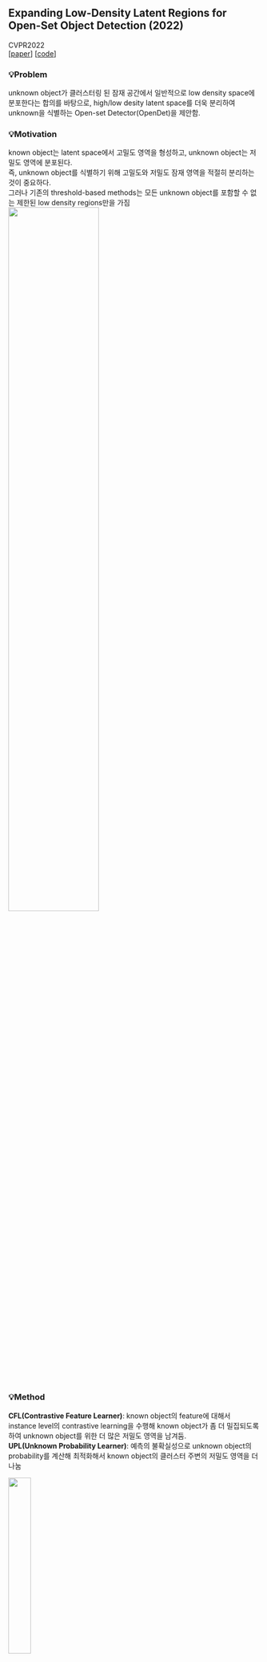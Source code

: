 ## Expanding Low-Density Latent Regions for Open-Set Object Detection (2022)
CVPR2022  
[[paper](https://openaccess.thecvf.com/content/CVPR2022/papers/Han_Expanding_Low-Density_Latent_Regions_for_Open-Set_Object_Detection_CVPR_2022_paper.pdf)]
[[code](https://github.com/csuhan/opendet2)]

### 💡Problem
unknown object가 클러스터링 된 잠재 공간에서 일반적으로 low density space에 분포한다는 합의를 바탕으로,
high/low desity latent space를 더욱 분리하여 unknown을 식별하는 Open-set Detector(OpenDet)을 제안함.

### 💡Motivation  
known object는 latent space에서 고밀도 영역을 형성하고, unknown object는 저밀도 영역에 분포된다.  
즉, unknown object를 식별하기 위해 고밀도와 저밀도 잠재 영역을 적절히 분리하는 것이 중요하다.  
그러나 기존의 threshold-based methods는 모든 unknown object를 포함할 수 없는 제한된 low density regions만을 가짐
<img src="https://github.com/zzeuui/papers/assets/38878047/1443f7a4-0782-4718-a410-9683272b85ff" width=60%/>

### 💡Method
**CFL(Contrastive Feature Learner)**: known object의 feature에 대해서 instance level의 contrastive learning을 수행해
known object가 좀 더 밀집되도록하여 unknown object를 위한 더 많은 저밀도 영역을 남겨둠.  
**UPL(Unknown Probability Learner)**: 예측의 불확실성으로 unknown object의 probability를 계산해 최적화해서
known object의 클러스터 주변의 저밀도 영역을 더 나눔

<img src="https://github.com/zzeuui/papers/assets/38878047/9cf128b7-de82-4da4-b16b-8d955dff63ea" width=30%/>

#### 1. baseline setup  
- Faster R-CNN을 사용해서 클래스와 바운딩 박스 예측. 클래스는 scaled cosine similarity scores로 확률 계산

#### 2. contrastive feature learner
- contrastive head: multilayer perceptron으로 Faster R-CNN에서 나온 feature의 dimension을 낮춤
- class-balanced memory bank: contrastive learning에서 negative sample 수가 많을 수록 좋은데, 그러면 메모리가 많이 필요해서 도입된 방법이 memory bank임. memory bank는 샘플의 다양성을 증가시킴. 그리고 여기서 더 나아가 본 논문에서 객체의 다양성도 증가시키기 위해 이 방법을 제안함
- instance-level contrastive learning: ICLoss를 제안하는데, 한 feature의 loss를 계산하기 위해 memory bank에 있는 동일한 클래스를 가지는 다른 feature를 사용함
  $\Rightarrow$ unknown객체를 훈련에 사용할 수 없지만, known클래스를 분리하면 unknown을 식별하는데 도움이 됨. 이러한 loss 계산 방식은 known 클래스의 클러스터를 low density latent regions에서 멀리 밀어내는 효과가 있음.

#### 3. unknown probability learner
- known class의 클러스터 주위의 low density latent regions을 더 나누기 위해 제안.
- 정답값이 없는 unknown에 대한 entropy 값을 계산하기 위한 수식을 소개하는데... 이해 못하겠음...
  - 높은 entropy 값을 가지는 상위 example로 unknown probability를 정의..?
  - 모든 클래스의 최대 확률은 또다른 불확실성의 신호이기 때문에, minimum max probability를 갖는 상위 예제로 unknown probability를 정의...?
- 그리고 이러한 unknown probability는 known의 cross entropy가 수렴하는데 불이익을 주기 때문에 가중치를 더해줌.

